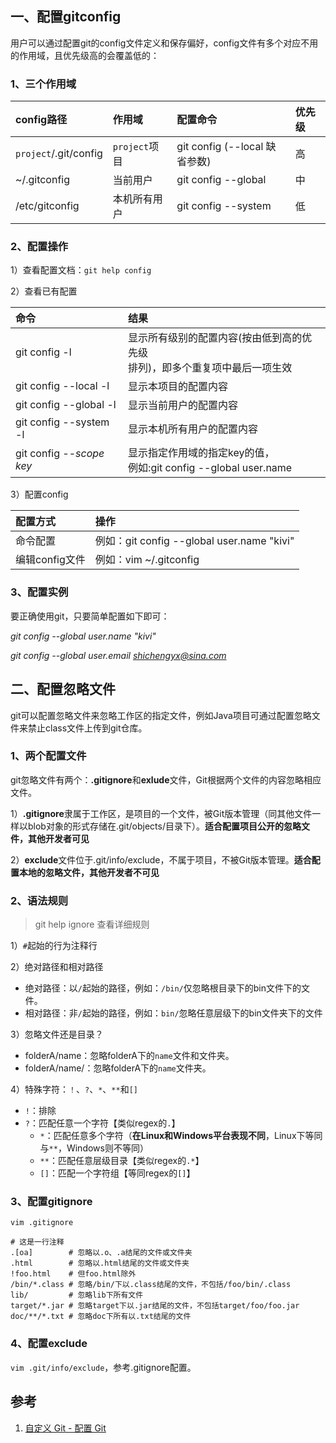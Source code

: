 ## 一、配置gitconfig

用户可以通过配置git的config文件定义和保存偏好，config文件有多个对应不用的作用域，且优先级高的会覆盖低的：

### 1、三个作用域

| config路径              | 作用域         | 配置命令                      | 优先级 |
|:--------------------- |:----------- |:------------------------- |:--- |
| `project`/.git/config | `project`项目 | git config (--local 缺省参数) | 高   |
| ~/.gitconfig          | 当前用户        | git config --global       | 中   |
| /etc/gitconfig        | 本机所有用户      | git config --system       | 低   |

### 2、配置操作

1）查看配置文档：`git help config` 

2）查看已有配置

| 命令                       | 结果                                                   |
|:------------------------ |:---------------------------------------------------- |
| git config -l            | 显示所有级别的配置内容(按由低到高的优先级<br>排列)，即多个重复项中最后一项生效           |
| git config --local -l    | 显示本项目的配置内容                                           |
| git config --global -l   | 显示当前用户的配置内容                                          |
| git config --system -l   | 显示本机所有用户的配置内容                                        |
| git config --*scope key* | 显示指定作用域的指定key的值，<br>例如:git config --global user.name |

3）配置config

| 配置方式       | 操作                                      |
|:---------- |:--------------------------------------- |
| 命令配置       | 例如：git config --global user.name "kivi" |
| 编辑config文件 | 例如：vim ~/.gitconfig                     |

### 3、配置实例

要正确使用git，只要简单配置如下即可：

*git config --global user.name "kivi"*

*git config --global user.email shichengyx@sina.com*

## 二、配置忽略文件

git可以配置忽略文件来忽略工作区的指定文件，例如Java项目可通过配置忽略文件来禁止class文件上传到git仓库。

### 1、两个配置文件

git忽略文件有两个：**.gitignore**和**exlude**文件，Git根据两个文件的内容忽略相应文件。

1）**.gitignore**隶属于工作区，是项目的一个文件，被Git版本管理（同其他文件一样以blob对象的形式存储在.git/objects/目录下）。**适合配置项目公开的忽略文件，其他开发者可见**

2）**exclude**文件位于.git/info/exclude，不属于项目，不被Git版本管理。**适合配置本地的忽略文件，其他开发者不可见**

### 2、语法规则

> git help ignore 查看详细规则

1）`#`起始的行为注释行

2）绝对路径和相对路径

* 绝对路径：以`/`起始的路径，例如：`/bin/`仅忽略根目录下的bin文件下的文件。
* 相对路径：非`/`起始的路径，例如：`bin/`忽略任意层级下的bin文件夹下的文件

3）忽略文件还是目录？

* folderA/name：忽略folderA下的`name`文件和文件夹。
* folderA/name/：忽略folderA下的`name`文件夹。

4）特殊字符：`！`、`?`、`*`、`**`和`[]`

* `!`：排除
* `?`：匹配任意一个字符【类似regex的`.`】
    * `*`：匹配任意多个字符（**在Linux和Windows平台表现不同**，Linux下等同与`**`，Windows则不等同）
    * `**`：匹配任意层级目录【类似regex的`.*`】
    * `[]`：匹配一个字符组【等同regex的`[]`】

### 3、配置gitignore

`vim .gitignore`

```shell
# 这是一行注释
.[oa]        # 忽略以.o、.a结尾的文件或文件夹
.html        # 忽略以.html结尾的文件或文件夹
!foo.html    # 但foo.html除外
/bin/*.class # 忽略/bin/下以.class结尾的文件，不包括/foo/bin/.class
lib/         # 忽略lib下所有文件
target/*.jar # 忽略target下以.jar结尾的文件，不包括target/foo/foo.jar
doc/**/*.txt # 忽略doc下所有以.txt结尾的文件
```

### 4、配置exclude

`vim .git/info/exclude`，参考.gitignore配置。

## 参考

1. [自定义 Git - 配置 Git](https://git-scm.com/book/zh/v1/%E8%87%AA%E5%AE%9A%E4%B9%89-Git-%E9%85%8D%E7%BD%AE-Git)
